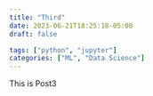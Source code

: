 ```yaml
---
title: "Third"
date: 2023-06-21T18:25:18-05:00
draft: false

tags: ["python", "jupyter"]
categories: ["ML", "Data Science"]
---
```


This is Post3
